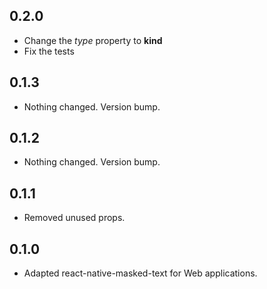## 0.2.0
* Change the _type_ property to __kind__
* Fix the tests

## 0.1.3
* Nothing changed. Version bump.


## 0.1.2
* Nothing changed. Version bump.

## 0.1.1
* Removed unused props.

## 0.1.0
* Adapted react-native-masked-text for Web applications.

